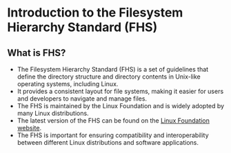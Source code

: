 # Introduction to the Filesystem Hierarchy Standard (FHS)

## What is FHS?

- The Filesystem Hierarchy Standard (FHS) is a set of guidelines that define the directory structure and directory contents in Unix-like operating systems, including Linux.
- It provides a consistent layout for file systems, making it easier for users and developers to navigate and manage files.
- The FHS is maintained by the Linux Foundation and is widely adopted by many Linux distributions.
- The latest version of the FHS can be found on the [Linux Foundation website](https://refspecs.linuxfoundation.org/FHS_3.0/fhs/index.html).
- The FHS is important for ensuring compatibility and interoperability between different Linux distributions and software applications.
